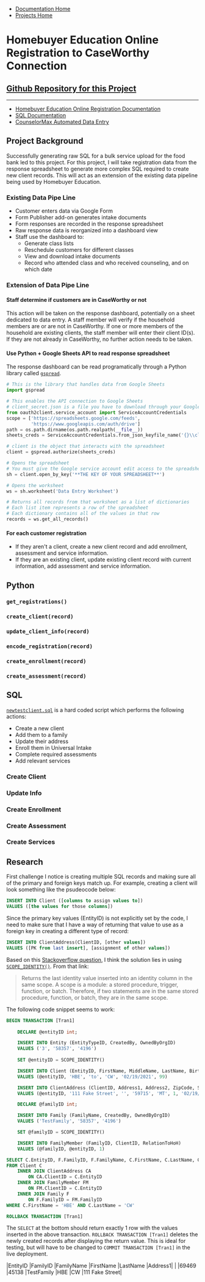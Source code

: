 - [Documentation Home](../../README.md)
- [Projects Home](../projects.md)

# Homebuyer Education Online Registration to CaseWorthy Connection

## [Github Repository for this Project](https://github.com/HRDC-Bozeman/HBE-Integration)

---

- [Homebuyer Education Online Registration Documentation](../../Instructions/onlineHBEregistration.md)
- [SQL Documentation](../../Instructions/sql.md)
- [CounselorMax Automated Data Entry](../Cmade/Cmade.md)

## Project Background

Successfully generating raw SQL for a bulk service upload for the food bank led to this project. For this project, I will take registration data from the response spreadsheet to generate more complex SQL required to create new client records. This will act as an extension of the existing data pipeline being used by Homebuyer Education.



### Existing Data Pipe Line
- Customer enters data via Google Form
- Form Publisher add-on generates intake documents
- Form responses are recorded in the response spreadsheet
- Raw response data is reorganized into a dashboard view
- Staff use the dashboard to:
  - Generate class lists
  - Reschedule customers for different classes
  - View and download intake documents
  - Record who attended class and who received counseling, and on which date

### Extension of Data Pipe Line


#### Staff determine if customers are in CaseWorthy or not

This action will be taken on the response dashboard, potentially on a sheet dedicated to data entry. A staff member will verify if the household members are or are not in CaseWorthy. If one or more members of the household are existing clients, the staff member will enter their client ID(s). If they are not already in CaseWorthy, no further action needs to be taken.


#### Use Python + Google Sheets API to read response spreadsheet

The response dashboard can be read programatically through a Python library called [`gspread`](https://gspread.readthedocs.io/en/latest/). 

```python
# This is the library that handles data from Google Sheets
import gspread

# This enables the API connection to Google Sheets
# client_secret.json is a file you have to download through your Google service account
from oauth2client.service_account import ServiceAccountCredentials
scope = ['https://spreadsheets.google.com/feeds',
         'https://www.googleapis.com/auth/drive']
path = os.path.dirname(os.path.realpath(__file__))
sheets_creds = ServiceAccountCredentials.from_json_keyfile_name('{}\\client_secret.json'.format(path), scope)

# client is the object that interacts with the spreadsheet
client = gspread.authorize(sheets_creds)

# Opens the spreadsheet
# You must give the Google service account edit access to the spreadsheet
sh = client.open_by_key('**THE KEY OF YOUR SPREADSHEET**')

# Opens the worksheet
ws = sh.worksheet('Data Entry Worksheet')

# Returns all records from that worksheet as a list of dictionaries
# Each list item represents a row of the spreadsheet
# Each dictionary contains all of the values in that row
records = ws.get_all_records()
```

#### For each customer registration
- If they aren't a client, create a new client record and add enrollment, assessment and service information.
- If they are an existing client, update existing client record with current information, add assessment and service information.

  
## Python

### `get_registrations()`

### `create_client(record)`

### `update_client_info(record)`

### `encode_registration(record)`

### `create_enrollment(record)`

### `create_assessment(record)`


## SQL

[`newtestclient.sql`](newtestclient.sql) is a hard coded script which performs the following actions: 
- Create a new client
- Add them to a family
- Update their address
- Enroll them in Universal Intake
- Complete required assessments
- Add relevant services

### Create Client

### Update Info

### Create Enrollment

### Create Assessment

### Create Services


## Research

First challenge I notice is creating multiple SQL records and making sure all of the primary and foreign keys match up. For example, creating a client will look something like the psudeocode below:

```sql
INSERT INTO Client ([columns to assign values to])
VALUES ([the values for those columns])
```

Since the primary key values (EntityID) is not explicitly set by the code, I need to make sure that I have a way of returning that value to use as a foreign key in creating a different type of record:

```sql
INSERT INTO ClientAddress(ClientID, [other values])
VALUES ([PK from last insert], [assignment of other values])
```

Based on this [Stackoverflow question](https://stackoverflow.com/questions/42648/best-way-to-get-identity-of-inserted-row), I think the solution lies in using [`SCOPE_IDENTITY()`](https://docs.microsoft.com/en-us/sql/t-sql/functions/scope-identity-transact-sql?redirectedfrom=MSDN&view=sql-server-ver15). From that link:


> Returns the last identity value inserted into an identity column in the same scope. A scope is a module: a stored procedure, trigger, function, or batch. Therefore, if two statements are in the same stored procedure, function, or batch, they are in the same scope.

The following code snippet seems to work:

```sql
BEGIN TRANSACTION [Tran1]
	
	DECLARE @entityID int;

	INSERT INTO Entity (EntityTypeID, CreatedBy, OwnedByOrgID)
	VALUES ('3', '58357', '4196')
	
	SET @entityID = SCOPE_IDENTITY()

	INSERT INTO Client (EntityID, FirstName, MiddleName, LastName, BirthDate, Gender)
	VALUES (@entityID, 'HBE', 'to', 'CW', '02/19/2021', 99)

	INSERT INTO ClientAddress (ClientID, Address1, Address2, ZipCode, State, AddressType, BeginDate)
	VALUES (@entityID, '111 Fake Street', '', '59715', 'MT', 1, '02/19/2021')

	DECLARE @familyID int;

	INSERT INTO Family (FamilyName, CreatedBy, OwnedByOrgID)
	VALUES ('TestFamily', '58357', '4196')

	SET @familyID = SCOPE_IDENTITY()

	INSERT INTO FamilyMember (FamilyID, ClientID, RelationToHoH)
	VALUES (@familyID, @entityID, 1)

SELECT C.EntityID, F.FamilyID, F.FamilyName, C.FirstName, C.LastName, CA.Address1
FROM Client C
	INNER JOIN ClientAddress CA
		ON CA.ClientID = C.EntityID
	INNER JOIN FamilyMember FM
		ON FM.ClientID = C.EntityID
	INNER JOIN Family F
		ON F.FamilyID = FM.FamilyID
WHERE C.FirstName = 'HBE' AND C.LastName = 'CW'

ROLLBACK TRANSACTION [Tran1]
```

The `SELECT` at the bottom should return exactly 1 row with the values inserted in the above transaction. `ROLLBACK TRANSACTION [Tran1]` deletes the newly created records after displaying the return value. This is ideal for testing, but will have to be changed to `COMMIT TRANSACTION [Tran1]` in the live deployment.

|EntityID	|FamilyID	|FamilyName	|FirstName	|LastName	|Address1|
|
|69469	|45138	|TestFamily	|HBE	|CW	|111 Fake Street|